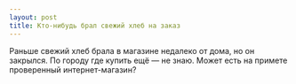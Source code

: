 ```yaml
---
layout: post 
title: Кто-нибудь брал свежий хлеб на заказ 
--- 
```

Раньше свежий хлеб брала в магазине недалеко от дома, но он закрылся. По городу где купить ещё — не знаю. Может есть на примете проверенный интернет-магазин?